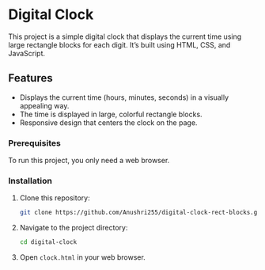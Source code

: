 # Digital Clock

This project is a simple digital clock that displays the current time using large rectangle blocks for each digit. It’s built using HTML, CSS, and JavaScript.

## Features

- Displays the current time (hours, minutes, seconds) in a visually appealing way.
- The time is displayed in large, colorful rectangle blocks.
- Responsive design that centers the clock on the page.


### Prerequisites

To run this project, you only need a web browser.

### Installation

1. Clone this repository:
   ```bash
   git clone https://github.com/Anushri255/digital-clock-rect-blocks.git
   ```
2. Navigate to the project directory:
   ```bash
   cd digital-clock
   ```
3. Open `clock.html` in your web browser.